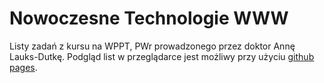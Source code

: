 # Nowoczesne Technologie WWW
Listy zadań z kursu na WPPT, PWr prowadzonego przez doktor Annę Lauks-Dutkę. Podgląd list w przeglądarce jest możliwy przy użyciu [github pages](https://bartor.github.io/www-uczelnia/).